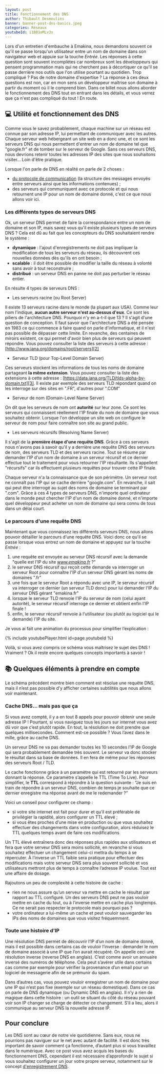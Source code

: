 ```yaml
---
layout: post
title: Fonctionnement des DNS
author: Thibault Desmoulins
banner: banner-post-dns-basics.jpeg
categories: Réseaux
youtubeId: i1B81oMLv3s
---
```


Lors d'un entretien d'embauche à Emakina, nous demandons souvent ce qu'il se passe  lorsqu'un utilisateur entre un nom de domaine dans son navigateur web et appuie sur la touche *Entrée*. Les réponses à cette question sont souvent incomplètes car nombreux sont les développeurs qui pensent programmation mais qui ne cherchent pas à décortiquer ce qu'il se passe derrière nos outils que l'on utilise pourtant au quotidien. Trop compliqué ? Pas de notre domaine d'expertise ? La réponse à ces deux questions est non, car en mon sens un développeur maîtrise son domaine à partir du moment où il le comprend bien. Dans ce billet nous allons aborder le fonctionnement des DNS tout en entrant dans les détails, et vous verrez que ça n'est pas compliqué du tout ! En route.


## 💻 Utilité et fonctionnement des DNS

Comme vous le savez probablement, chaque machine sur un réseau est connue par son adresse IP, lui permettant de communiquer avec les autres. Chaque serveur web hébergeant un site web en a donc une, et ce sont les serveurs DNS qui nous permettent d'entrer un nom de domaine tel que "google.fr" et de tomber sur le serveur de Google. Sans ces serveurs DNS, nous devrions retenir toutes les adresses IP des sites que nous souhaitons visiter… Loin d'être pratique.

Lorsque l'on parle de DNS en réalité on parle de 2 choses :
* [du protocole de communication][1] (la structure des messages envoyés entre serveurs ainsi que les informations contenues) ;
* des serveurs qui communiquent avec ce protocole et qui nous retournent une IP pour un nom de domaine donné, c'est ce que nous allons voir ici.


### Les différents types de serveurs DNS

Ok, un serveur DNS permet de faire la correspondance entre un nom de domaine et son IP, mais savez vous qu'il existe plusieurs types de serveurs DNS ? Cela est dû au fait que les concepteurs du DNS souhaitaient rendre le système :
* **dynamique** : l'ajout d'enregistrements ne doit pas impliquer la modification de tous les serveurs du réseau, ils découvrent ces nouvelles données dès qu'ils en ont besoin ;
* **scalable** : il doit être possible de modifier la taille du réseau à volonté sans avoir à tout reconstruire ;
* **distribué** : un serveur DNS en panne ne doit pas perturber le réseau entier.


En résulte 4 types de serveurs DNS :

* Les serveurs racine (ou Root Server)

Il existe 13 serveurs racine dans le monde (la plupart aux USA). Comme leur nom l'indique, **aucun autre serveur n'est au-dessus d'eux**. Ce sont les piliers de l'architecture DNS. Pourquoi n'y en a-t-il que 13 ? Il s'agit d'une question de conception. Il faut savoir que l'architecture DNS a été pensée en 1983 ce qui commence à faire quand on parle d'informatique, et il n'est pas possible de dépasser cette limite. En revanche, des centaines de miroirs existent, ce qui permet d'avoir bien plus de serveurs qui peuvent répondre. Vous pouvez consulter la liste des serveurs à cette adresse : [http://www.iana.org/domains/root/servers][2]

* Serveur TLD (pour Top-Level Domain Server)

Ces serveurs stockent les informations de tous les noms de domaine partageant **la même extension**. Vous pouvez consulter la liste des extensions à cette adresse : [https://data.iana.org/TLD/tlds-alpha-by-domain.txt][3]. Il existe par exemple des serveurs TLD répondant quand on les interroge sur des sites en ".FR", d'autres pour ".COM"

* Serveur de nom (Domain-Level Name Server)

On dit que les serveurs de nom ont **autorité** sur leur zone. Ce sont les serveurs qui connaissent réellement l'IP finale du nom de domaine que vous souhaitez obtenir. Lorsque l'on développe un site web on configure le serveur de nom pour faire connaître son site au grand public.

* Les serveurs récursifs (Resolving Name Server)

Il s'agit de la **première étape d'une requête DNS**. Grâce à ces serveurs nous n'avons pas à savoir qu'il y a derrière une requête DNS des serveurs de nom, des serveurs TLD et des serveurs racine. Tout se résume par demander l'IP d'un nom de domaine à un serveur récursif et ce dernier effectue tout le traitement pour vous retourner l'IP résultante. Ils s'appellent "récursifs" car ils effectuent plusieurs requêtes pour trouver cette IP finale.


Chaque serveur n'a la connaissance que de son périmètre. Un serveur root ne connaît pas l'IP qui se cache derrière "google.com". En revanche, il sait qui peut être interrogé au sujet des noms de domaine se terminant par ".com". Grâce à ces 4 types de serveurs DNS, n'importe quel ordinateur dans le monde peut chercher l'IP d'un nom de domaine donné, et n'importe quel développeur peut acheter un nom de domaine qui sera connu de tous dans un délai court.



### Le parcours d'une requête DNS

Maintenant que vous connaissez les différents serveurs DNS, nous allons pouvoir détailler le parcours d'une requête DNS. Voici donc ce qu'il se passe lorsque vous entrez un nom de domaine et appuyez sur la touche *Entrée* :
1. une requête est envoyée au serveur DNS récursif avec la demande "quelle est l'IP du site *www.emakina.fr* ?"
2. le serveur DNS récursif qui reçoit cette demande va interroger un serveur Root pour connaître l'IP d'un serveur DNS gérant les noms de domaines ".fr"
3. une fois que le serveur Root a répondu avec une IP, le serveur récursif va interroger ce dernier (un serveur TLD donc) pour lui demander l'IP du serveur DNS gérant "emakina.fr"
4. lorsque le serveur TLD renvoie l'IP du serveur de nom (celui ayant autorité), le serveur récursif interroge ce dernier et obtient enfin l'IP finale !
5. enfin, le serveur récursif renvoie à l'utilisateur (ou plutôt au logiciel qui le demande) l'IP du site.

Je vous ai fait une animation du processus pour simplifier l’explication :

{% include youtubePlayer.html id=page.youtubeId %}


Voilà, si vous avez compris ce schéma vous maîtrisez le sujet des DNS ! Vraiment ? Ok il reste encore quelques concepts importants à savoir !



## 📚 Quelques éléments à prendre en compte

Le schéma précédent montre bien comment est résolue une requête DNS, mais il n’est pas possible d’y afficher certaines subtilités que nous allons voir maintenant.


### Cache DNS... mais pas que ça

Si vous avez compté, il y a en tout 8 appels pour pouvoir obtenir une seule adresse IP ! Pourtant, si vous naviguez tous les jours sur internet vous avez dû voir que c’est plutôt rapide. En tout, la résolution ne doit prendre que quelques millisecondes. Comment est-ce possible ? Vous l’avez dans le mille, grâce au cache DNS.

Un serveur DNS ne va pas demander toutes les 10 secondes l’IP de Google qui sera probablement demandée très souvent. Le serveur va donc stocker le résultat dans sa base de données. Il en fera de même pour les réponses des serveurs Root / TLD.

Le cache fonctionne grâce à un paramètre qui est retourné par les serveurs donnant la réponse. Ce paramètre s’appelle le TTL (Time To Live). Pour simplifier, le **TTL** correspond à répondre à la question suivante : “Je suis en train de répondre à un serveur DNS, combien de temps je souhaite que ce dernier enregistre ma réponse avant de me le redemander ?”

Voici un conseil pour configurer ce champ :
* si votre site internet est fait pour durer et qu’il est préférable de privilégier la rapidité, alors configurer un TTL élevé ;
* si vous êtes proches d’une mise en production ou que vous souhaitez effectuer des changements dans votre configuration, alors réduisez le TTL quelques temps avant de faire ces modifications

Un TTL élevé entraînera donc des réponses plus rapides aux utilisateurs et fera que votre serveur DNS sera moins sollicité, en revanche si vous souhaitez effectuer un changement celui-ci mettra du temps à se répercuter. À l’inverse un TTL faible sera pratique pour effectuer des modifications mais votre serveur DNS sera plus souvent sollicité et vos utilisateurs mettront plus de temps à connaître l’adresse IP voulue. Tout est une affaire de dosage.

Rajoutons un peu de complexité à cette histoire de cache :
* rien ne nous assure qu’un serveur va mettre en cache le résultat par rapport au TTL configuré. Un des serveurs DNS peut ne pas vouloir mettre en cache du tout, ou à l’inverse mettre en cache plus longtemps. Ce ne serait pas respecter le protocole mais pourquoi pas ?
* votre ordinateur a lui-même un cache et peut vouloir sauvegarder les IPs des noms de domaines que vous visitez fréquemment.



### Toute une histoire d’IP

Une résolution DNS permet de découvrir l’IP d’un nom de domaine donné, mais il est possible dans certains cas de vouloir l’inverse : demander le nom de domaine associé à une IP que l’on aurait récupéré. On appelle ceci une résolution inverse (reverse DNS en anglais). C’est comme avoir un annuaire inversé des numéros de téléphone. Cela peut s’avérer utile dans certains cas comme par exemple pour vérifier la provenance d’un email pour un logiciel de messagerie afin de se prémunir du spam.

Dans d’autres cas, vous pouvez vouloir enregistrer un nom de domaine pour une IP qui n’est pas fixe (exemple sur un réseau domestique). Dans ce cas on parle de DNS dynamique (ou Dynamic DNS en anglais). Il n’y a rien de magique dans cette histoire : un outil se situant du côté du réseau pouvant voir son IP changer se charge de détecter ce changement. S’il a lieu, alors il communique au serveur DNS la nouvelle adresse IP.


## Pour conclure
Les DNS sont au cœur de notre vie quotidienne. Sans eux, nous ne pourrions pas naviguer sur le net avec autant de facilité. Il est donc très important de savoir comment ça fonctionne, d’autant plus si vous travaillez dans le numérique. Avec ce post vous avez acquis les bases du fonctionnement DNS, cependant il est nécessaire d’approfondir le sujet si vous souhaitez configurer un jour votre propre serveur, notamment sur le concept [d'enregistrement DNS][4].



[1]: https://www.frameip.com/dns/
[2]: http://www.iana.org/domains/root/servers
[3]: https://data.iana.org/TLD/tlds-alpha-by-domain.txt
[4]: https://www.cloudflare.com/fr-fr/learning/dns/dns-records/
